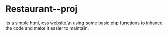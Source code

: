# Restaurant--proj
its a simple html, css website.\n
using some basic php functions to inhance the code and make it easier to maintain.
